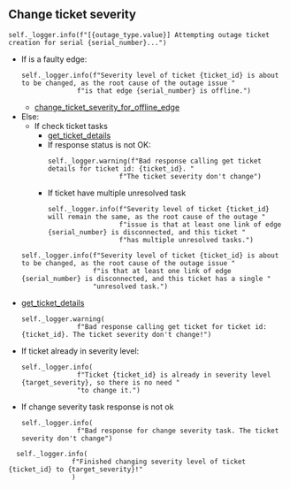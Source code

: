 ## Change ticket severity

```
self._logger.info(f"[{outage_type.value}] Attempting outage ticket creation for serial {serial_number}...")
```

* If is a faulty edge:
  ```
  self._logger.info(f"Severity level of ticket {ticket_id} is about to be changed, as the root cause of the outage issue "
                f"is that edge {serial_number} is offline.")
  ```
    * [change_ticket_severity_for_offline_edge](../../repositories/bruin_repository/change_ticket_severity_for_offline_edge.md)
* Else:
    * If check ticket tasks
        * [get_ticket_details](../../repositories/bruin_repository/get_ticket_details.md)
        * If response status is not OK:
          ```
          self._logger.warning(f"Bad response calling get ticket details for ticket id: {ticket_id}. "
                            f"The ticket severity don't change")
          ```
        * If ticket have multiple unresolved task
          ```
          self._logger.info(f"Severity level of ticket {ticket_id} will remain the same, as the root cause of the outage "
                            f"issue is that at least one link of edge {serial_number} is disconnected, and this ticket "
                            f"has multiple unresolved tasks.")
          ```
  ```
  self._logger.info(f"Severity level of ticket {ticket_id} is about to be changed, as the root cause of the outage issue "
                    f"is that at least one link of edge {serial_number} is disconnected, and this ticket has a single "
                    "unresolved task.")
  ```
* [get_ticket_details](../../repositories/bruin_repository/get_ticket.md)
  ```
  self._logger.warning(
                f"Bad response calling get ticket for ticket id: {ticket_id}. The ticket severity don't change!")
  ```
* If ticket already in severity level:
  ```
  self._logger.info(
                f"Ticket {ticket_id} is already in severity level {target_severity}, so there is no need "
                "to change it.")
  ```
* If change severity task response is not ok
  ```
  self._logger.info(
                f"Bad response for change severity task. The ticket severity don't change")
  ```
```
  self._logger.info(
                f"Finished changing severity level of ticket {ticket_id} to {target_severity}!"
                )
  ```